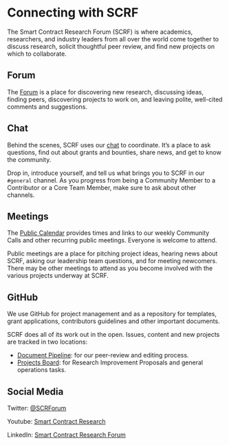 # Connecting with SCRF

The Smart Contract Research Forum (SCRF) is where academics, researchers, and industry leaders from all over the world come together to discuss research, solicit thoughtful peer review, and find new projects on which to collaborate.

## Forum

The [Forum](https://www.smartcontractresearch.org/) is a place for discovering new research, discussing ideas, finding peers, discovering projects to work on, and leaving polite, well-cited comments and suggestions.

## Chat

Behind the scenes, SCRF uses our [chat](https://discord.gg/yPgzMtP7) to coordinate. It’s a place to ask questions, find out about grants and bounties, share news, and get to know the community.

Drop in, introduce yourself, and tell us what brings you to SCRF in our `#general` channel. As you progress from being a Community Member to a Contributor or a Core Team Member, make sure to ask about other channels.

## Meetings

The [Public Calendar](https://calendar.google.com/calendar/embed?src=c_45nqubmu17kcm9r1p8o5sqtte0%40group.calendar.google.com&ctz=America%2FNew_York) provides times and links to our weekly Community Calls and other recurring public meetings. Everyone is welcome to attend. 

Public meetings are a place for pitching project ideas, hearing news about SCRF, asking our leadership team questions, and for meeting newcomers. There may be other meetings to attend as you become involved with the various projects underway at SCRF.

## GitHub

We use GitHub for project management and as a repository for templates, grant applications, contributors guidelines and other important documents.

SCRF does all of its work out in the open. Issues, content and new projects are tracked in two locations:

- [Document Pipeline](https://github.com/orgs/smartcontractresearchforum/projects/5): for our peer-review and editing process.
- [Projects Board](https://github.com/orgs/smartcontractresearchforum/projects/4): for Research Improvement Proposals and general operations tasks.

## Social Media

Twitter: [@SCRForum](http://twitter.com/scrforum)

Youtube: [Smart Contract Research](https://www.youtube.com/channel/UCSA8Xu-rCemVuoBG2s449UQ)

LinkedIn: [Smart Contract Research Forum](https://www.linkedin.com/company/smart-contract-research-forum/)
